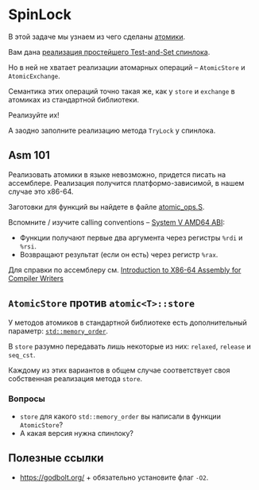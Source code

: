 # SpinLock

В этой задаче мы узнаем из чего сделаны [атомики](https://en.cppreference.com/w/cpp/atomic/atomic).

Вам дана [реализация простейшего Test-and-Set спинлока](spinlock.hpp).

Но в ней не хватает реализации атомарных операций – `AtomicStore` и `AtomicExchange`. 

Семантика этих операций точно такая же, как у `store` и `exchange` в атомиках из стандартной библиотеки.

Реализуйте их!

А заодно заполните реализацию метода `TryLock` у спинлока.

## Asm 101

Реализовать атомики в языке невозможно, придется писать на ассемблере. Реализация получится платформо-зависимой, в нашем случае это x86-64.

Заготовки для функций вы найдете в файле [atomic_ops.S](atomic_ops.S). 

Вспомните / изучите calling conventions – [System V AMD64 ABI](https://en.wikipedia.org/wiki/X86_calling_conventions#System_V_AMD64_ABI):
- Функции получают первые два аргумента через регистры `%rdi` и `%rsi`.
- Возвращают результат (если он есть) через регистр `%rax`.

Для справки по ассемблеру см. [Introduction to X86-64 Assembly for Compiler Writers](https://web.archive.org/web/20160714182232/https://www3.nd.edu/~dthain/courses/cse40243/fall2015/intel-intro.html)

## `AtomicStore` против `atomic<T>::store`

У методов атомиков в стандартной библиотеке есть дополнительный параметр: [`std::memory_order`](https://en.cppreference.com/w/cpp/atomic/memory_order).

В `store` разумно передавать лишь некоторые из них: `relaxed`, `release` и `seq_cst`.

Каждому из этих вариантов в общем случае соответствует своя собственная реализация метода `store`.

### Вопросы

- `store` для какого `std::memory_order` вы написали в функции `AtomicStore`?
- А какая версия нужна спинлоку?

## Полезные ссылки

- https://godbolt.org/ + обязательно установите флаг `-O2`.
